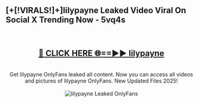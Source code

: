 <h2>[+[!VIRALS!]+]lilypayne Leaked Video Viral On Social X Trending Now - 5vq4s</h2>
<br>
<div align="center">
<h2><a href="https://libra.edu.pl?lilypayne" rel="nofollow">🔴 CLICK HERE 🌐==►► lilypayne</a></h2>
<br>
Get lilypayne OnlyFans leaked all content. Now you can access all videos and pictures of lilypayne OnlyFans. New Updated Files 2025!
<br>
<br>
<a href="https://libra.edu.pl?lilypayne" rel="nofollow" data-target="animated-image.originalLink"><img src="https://i.ibb.co.com/WyWwxjT/player-gif2.gif" alt="lilypayne Leaked OnlyFans" style="max-width: 100%; display: inline-block;" data-target="animated-image.originalImage"></a>
</div>
<br>